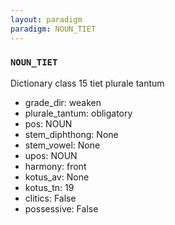 ```yaml
---
layout: paradigm
paradigm: NOUN_TIET
---
```

### ` NOUN_TIET `

Dictionary class 15 tiet plurale tantum
* grade_dir: weaken
* plurale_tantum: obligatory
* pos: NOUN
* stem_diphthong: None
* stem_vowel: None
* upos: NOUN
* harmony: front
* kotus_av: None
* kotus_tn: 19
* clitics: False
* possessive: False
